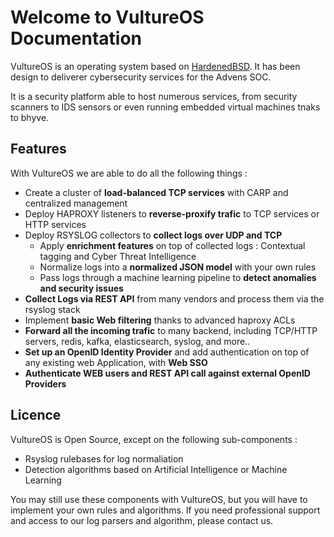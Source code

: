 # Welcome to VultureOS Documentation

VultureOS is an operating system based on [HardenedBSD](https://hardenedbsd.org/).
It has been design to deliverer cybersecurity services for the Advens SOC.

It is a security platform able to host numerous services, from security scanners to IDS sensors or even running embedded virtual machines tnaks to bhyve.

## Features

With VultureOS we are able to do all the following things :

- Create a cluster of **load-balanced TCP services** with CARP and centralized management
- Deploy HAPROXY listeners to **reverse-proxify trafic** to TCP services or HTTP services
- Deploy RSYSLOG collectors to **collect logs over UDP and TCP**
    - Apply **enrichment features** on top of collected logs : Contextual tagging and Cyber Threat Intelligence
    - Normalize logs into a **normalized JSON model** with your own rules
    - Pass logs through a machine learning pipeline to **detect anomalies and security issues**
- **Collect Logs via REST API** from many vendors and process them via the rsyslog stack
- Implement **basic Web filtering** thanks to advanced haproxy ACLs
- **Forward all the incoming trafic** to many backend, including TCP/HTTP servers, redis, kafka, elasticsearch, syslog, and more..
- **Set up an OpenID Identity Provider** and add authentication on top of any existing web Application, with **Web SSO**
- **Authenticate WEB users and REST API call against external OpenID Providers**

## Licence

VultureOS is Open Source, except on the following sub-components :

- Rsyslog rulebases for log normaliation
- Detection algorithms based on Artificial Intelligence or Machine Learning

You may still use these components with VultureOS, but you will have to implement your own rules and algorithms. If you need professional support and access to our log parsers and algorithm, please contact us.

